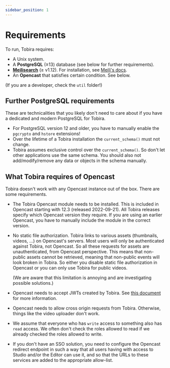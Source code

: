 ```yaml
---
sidebar_position: 1
---
```


# Requirements

To run, Tobira requires:

- A Unix system.
- A **PostgreSQL** (≥13) database (see below for further requirements).
- [**Meilisearch**](https://www.meilisearch.com/) (≥ v1.12). For installation, see [Meili's docs](https://docs.meilisearch.com/learn/getting_started/quick_start.html#step-1-setup-and-installation).
- An **Opencast** that satisfies certain condition. See below.


(If you are a developer, check the `util` folder!)

## Further PostgreSQL requirements

These are technicalities that you likely don't need to care about if you have a dedicated and modern PostgreSQL for Tobira.

- For PostgreSQL version 12 and older, you have to manually enable the `pgcrypto` and `hstore` extensions!
- Over the lifetime of a Tobira installation the `current_schema()` must not change.
- Tobira assumes exclusive control over the `current_schema()`.
  So don't let other applications use the same schema.
  You should also not add/modify/remove any data or objects in the schema manually.

## What Tobira requires of Opencast

Tobira doesn't work with any Opencast instance out of the box.
There are some requirements.

- The Tobira Opencast module needs to be installed.
  This is included in Opencast starting with 12.3 (released 2022-09-21).
  All Tobira releases specify which Opencast version they require.
  If you are using an earlier Opencast, you have to manually include the module in the correct version.

- No static file authorization.
  Tobira links to various assets (thumbnails, videos, ...) on Opencast's servers.
  Most users will only be authenticated against Tobira, not Opencast.
  So all these requests for assets are unauthenticated, from Opencast perspective.
  This means that non-public assets cannot be retrieved, meaning that non-public events will look broken in Tobira.
  So either you disable static file authorization in Opencast or you can only use Tobira for public videos.

  (We are aware that this limitation is annoying and are investigating possible solutions.)

- Opencast needs to accept JWTs created by Tobira.
  See [this document](./auth/jwt) for more information.

- Opencast needs to allow cross origin requests from Tobira.
  Otherwise, things like the video uploader don't work.

- We assume that everyone who has `write` access to something also has `read`
  access. We often don't check the roles allowed to read if we already checked
  the roles allowed to write.

- If you don't have an SSO solution, you need to configure the Opencast redirect endpoint in such a way that
  all users having with access to Studio and/or the Editor can use it, and so that the URLs to these services
  are added to the appropriate allow-list.
